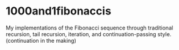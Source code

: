 # 1000and1fibonaccis
My implementations of the Fibonacci sequence through traditional recursion, tail recursion, iteration, and continuation-passing style. (continuation in the making)
